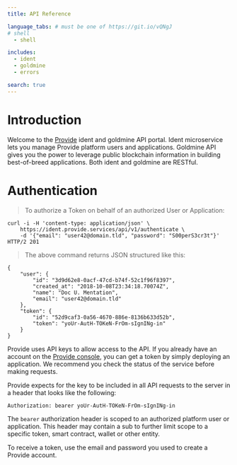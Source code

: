 ```yaml
---
title: API Reference

language_tabs: # must be one of https://git.io/vQNgJ
# shell
  - shell

includes:
  - ident
  - goldmine
  - errors

search: true
---
```


# Introduction

Welcome to the [Provide](http://provide.services/) ident and goldmine API  portal. Ident microservice lets you manage Provide platform users and applications. Goldmine API gives you the power to leverage public blockchain information in building best-of-breed applications. Both ident and goldmine are RESTful.

# Authentication

> To authorize a Token on behalf of an authorized User or Application:

```shell
curl -i -H 'content-type: application/json' \
    https://ident.provide.services/api/v1/authenticate \
    -d '{"email": "user42@domain.tld", "password": "S00perS3cr3t"}'
HTTP/2 201
```

> The above command returns JSON structured like this:

```
{
    "user": {
        "id": "3d9d62e8-0acf-47cd-b74f-52c1f96f8397",
        "created_at": "2018-10-08T23:34:18.70074Z",
        "name": "Doc U. Mentation",
        "email": "user42@domain.tld"
    },
    "token": {
        "id": "52d9caf3-0a56-4670-886e-8136b633d52b",
        "token": "yoUr-AutH-TOKeN-FrOm-sIgnINg-in"
    }
}
```

Provide uses API keys to allow access to the API. If you already have an account on the [Provide console](https://dawn.provide.services/sign-in), you can get a token by simply deploying an application. We recommend you check the status of the service before making requests.

Provide expects for the key to be included in all API requests to the server in a header that looks like the following:

`Authorization: bearer yoUr-AutH-TOKeN-FrOm-sIgnINg-in`

The `bearer` authorization header is scoped to an authorized platform user or application. This header may contain a sub to further limit scope to a specific token, smart contract, wallet or other entity.

<aside class="success">
To receive a token, use the email and password you used to create a Provide account.
</aside>
